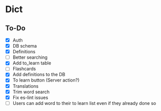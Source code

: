 # Dict

## To-Do
- [x] Auth
- [x] DB schema
- [x] Definitions
- [ ] Better searching
- [x] Add to_learn table
- [ ] Flashcards
- [x] Add definitions to the DB
- [x] To learn button (Server action?)
- [x] Translations
- [x] Trim word search
- [X] Fix es-lint issues
- [ ] Users can add word to their to learn list even if they already done so
